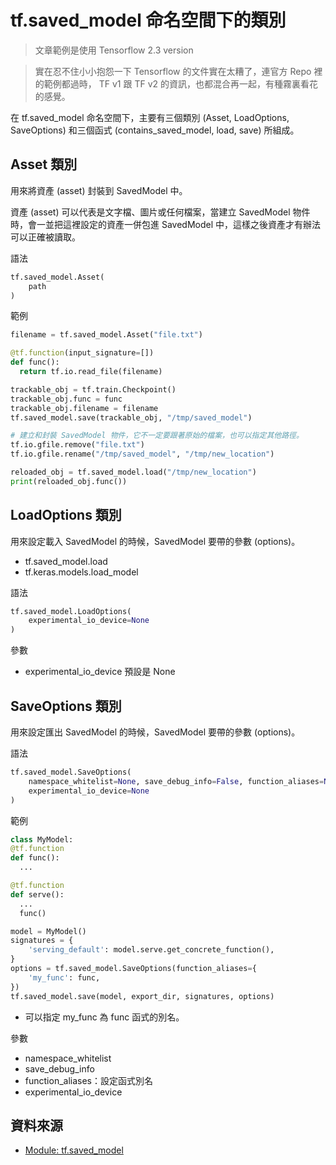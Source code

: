 # tf.saved_model 命名空間下的類別

> 文章範例是使用 Tensorflow 2.3 version

> 實在忍不住小小抱怨一下 Tensorflow 的文件實在太糟了，連官方 Repo 裡的範例都過時， TF v1 跟 TF v2 的資訊，也都混合再一起，有種霧裏看花的感覺。

在 tf.saved_model 命名空間下，主要有三個類別 (Asset, LoadOptions, SaveOptions) 和三個函式 (contains_saved_model, load, save) 所組成。

## Asset 類別

用來將資產 (asset) 封裝到 SavedModel 中。

資產 (asset) 可以代表是文字檔、圖片或任何檔案，當建立 SavedModel 物件時，會一並把這裡設定的資產一併包進 SavedModel 中，這樣之後資產才有辦法可以正確被讀取。

語法

```python
tf.saved_model.Asset(
    path
)
```

範例

```python
filename = tf.saved_model.Asset("file.txt")

@tf.function(input_signature=[])
def func():
  return tf.io.read_file(filename)

trackable_obj = tf.train.Checkpoint()
trackable_obj.func = func
trackable_obj.filename = filename
tf.saved_model.save(trackable_obj, "/tmp/saved_model")

# 建立和封裝 SavedModel 物件，它不一定要跟著原始的檔案，也可以指定其他路徑。
tf.io.gfile.remove("file.txt")
tf.io.gfile.rename("/tmp/saved_model", "/tmp/new_location")

reloaded_obj = tf.saved_model.load("/tmp/new_location")
print(reloaded_obj.func())
```

## LoadOptions 類別

用來設定載入 SavedModel 的時候，SavedModel 要帶的參數 (options)。

- tf.saved_model.load
- tf.keras.models.load_model

語法

```python
tf.saved_model.LoadOptions(
    experimental_io_device=None
)
```

參數

- experimental_io_device 預設是 None

## SaveOptions 類別

用來設定匯出 SavedModel 的時候，SavedModel 要帶的參數 (options)。

語法

```python
tf.saved_model.SaveOptions(
    namespace_whitelist=None, save_debug_info=False, function_aliases=None,
    experimental_io_device=None
)
```

範例

```python
class MyModel:
@tf.function
def func():
  ...

@tf.function
def serve():
  ...
  func()

model = MyModel()
signatures = {
    'serving_default': model.serve.get_concrete_function(),
}
options = tf.saved_model.SaveOptions(function_aliases={
    'my_func': func,
})
tf.saved_model.save(model, export_dir, signatures, options)
```

- 可以指定 my_func 為 func 函式的別名。

參數

- namespace_whitelist
- save_debug_info
- function_aliases：設定函式別名
- experimental_io_device

## 資料來源

- [Module: tf.saved_model](https://www.tensorflow.org/api_docs/python/tf/saved_model)
